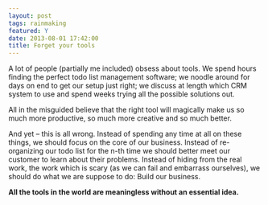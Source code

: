 ```yaml
---
layout: post
tags: rainmaking
featured: Y
date: 2013-08-01 17:42:00
title: Forget your tools
---
```

A lot of people (partially me included) obsess about tools. We spend hours finding the perfect todo list management software; we noodle around for days on end to get our setup just right; we discuss at length which CRM system to use and spend weeks trying all the possible solutions out.

All in the misguided believe that the right tool will magically make us so much more productive, so much more creative and so much better.

And yet – this is all wrong. Instead of spending any time at all on these things, we should focus on the core of our business. Instead of re-organizing our todo list for the n-th time we should better meet our customer to learn about their problems. Instead of hiding from the real work, the work which is scary (as we can fail and embarrass ourselves), we should do what we are suppose to do: Build our business.

**All the tools in the world are meaningless without an essential idea.**